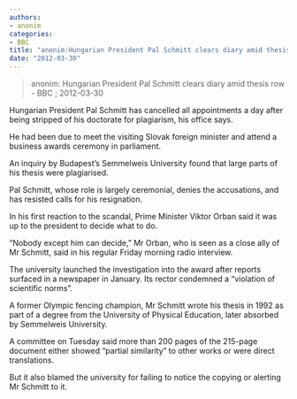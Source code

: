 ```yaml
---
authors: 
- anonim
categories: 
- BBC
title: "anonim:Hungarian President Pal Schmitt clears diary amid thesis row"
date: "2012-03-30"
---
```

> anonim: Hungarian President Pal Schmitt clears diary amid thesis row - BBC ; 2012-03-30

Hungarian President Pal Schmitt has cancelled all appointments a day after being stripped of his doctorate for plagiarism, his office says.

He had been due to meet the visiting Slovak foreign minister and attend a business awards ceremony in parliament.

An inquiry by Budapest’s Semmelweis University found that large parts of his thesis were plagiarised.

Pal Schmitt, whose role is largely ceremonial, denies the accusations, and has resisted calls for his resignation.

In his first reaction to the scandal, Prime Minister Viktor Orban said it was up to the president to decide what to do.

“Nobody except him can decide,” Mr Orban, who is seen as a close ally of Mr Schmitt, said in his regular Friday morning radio interview.

The university launched the investigation into the award after reports surfaced in a newspaper in January. Its rector condemned a “violation of scientific norms”.

A former Olympic fencing champion, Mr Schmitt wrote his thesis in 1992 as part of a degree from the University of Physical Education, later absorbed by Semmelweis University.

A committee on Tuesday said more than 200 pages of the 215-page document either showed “partial similarity” to other works or were direct translations.

But it also blamed the university for failing to notice the copying or alerting Mr Schmitt to it.
